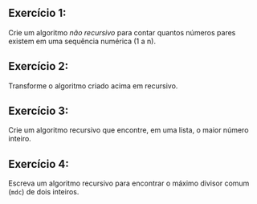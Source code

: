 Exercício 1:
---------------

Crie um algoritmo _não recursivo_ para contar quantos números pares existem em uma sequência numérica (1 a n).

Exercício 2:
---------------

Transforme o algoritmo criado acima em recursivo.

Exercício 3:
---------------

Crie um algoritmo recursivo que encontre, em uma lista, o maior número inteiro.

Exercício 4:
---------------

Escreva um algoritmo recursivo para encontrar o máximo divisor comum (`mdc`) de dois inteiros.